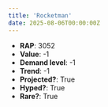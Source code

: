```yaml
---
title: 'Rocketman'
date: 2025-08-06T00:00:00Z
---
```

- **RAP**: 3052
- **Value**: -1
- **Demand level**: -1
- **Trend**: -1
- **Projected?**: True
- **Hyped?**: True
- **Rare?**: True
